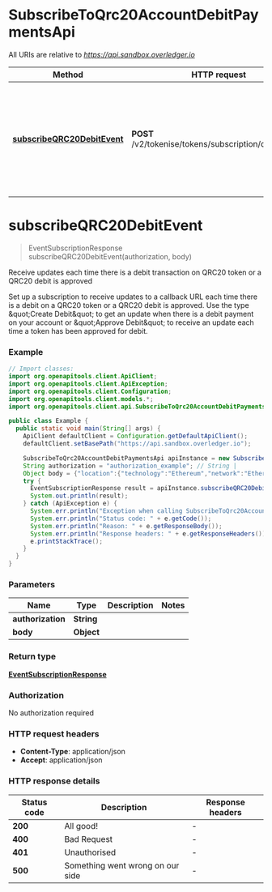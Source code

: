 # SubscribeToQrc20AccountDebitPaymentsApi

All URIs are relative to *https://api.sandbox.overledger.io*

Method | HTTP request | Description
------------- | ------------- | -------------
[**subscribeQRC20DebitEvent**](SubscribeToQrc20AccountDebitPaymentsApi.md#subscribeQRC20DebitEvent) | **POST** /v2/tokenise/tokens/subscription/qrc20/debit | Receive updates each time there is a debit transaction on QRC20 token or a QRC20 debit is approved


<a name="subscribeQRC20DebitEvent"></a>
# **subscribeQRC20DebitEvent**
> EventSubscriptionResponse subscribeQRC20DebitEvent(authorization, body)

Receive updates each time there is a debit transaction on QRC20 token or a QRC20 debit is approved

Set up a subscription to receive updates to a callback URL each time there is a debit on a QRC20 token or a QRC20 debit is approved. Use the type \&quot;Create Debit\&quot; to get an update when there is a debit payment on your account or \&quot;Approve Debit\&quot; to receive an update each time a token has been approved for debit.

### Example
```java
// Import classes:
import org.openapitools.client.ApiClient;
import org.openapitools.client.ApiException;
import org.openapitools.client.Configuration;
import org.openapitools.client.models.*;
import org.openapitools.client.api.SubscribeToQrc20AccountDebitPaymentsApi;

public class Example {
  public static void main(String[] args) {
    ApiClient defaultClient = Configuration.getDefaultApiClient();
    defaultClient.setBasePath("https://api.sandbox.overledger.io");

    SubscribeToQrc20AccountDebitPaymentsApi apiInstance = new SubscribeToQrc20AccountDebitPaymentsApi(defaultClient);
    String authorization = "authorization_example"; // String | 
    Object body = {"location":{"technology":"Ethereum","network":"Ethereum Goerli Testnet"},"callbackUrl":"https://eo2vmypzncjgeoi.m.pipedream.net","type":"Create Debit","requestDetails":{"tokenUnit":"QNTNS"}}; // Object | 
    try {
      EventSubscriptionResponse result = apiInstance.subscribeQRC20DebitEvent(authorization, body);
      System.out.println(result);
    } catch (ApiException e) {
      System.err.println("Exception when calling SubscribeToQrc20AccountDebitPaymentsApi#subscribeQRC20DebitEvent");
      System.err.println("Status code: " + e.getCode());
      System.err.println("Reason: " + e.getResponseBody());
      System.err.println("Response headers: " + e.getResponseHeaders());
      e.printStackTrace();
    }
  }
}
```

### Parameters

Name | Type | Description  | Notes
------------- | ------------- | ------------- | -------------
 **authorization** | **String**|  |
 **body** | **Object**|  |

### Return type

[**EventSubscriptionResponse**](EventSubscriptionResponse.md)

### Authorization

No authorization required

### HTTP request headers

 - **Content-Type**: application/json
 - **Accept**: application/json

### HTTP response details
| Status code | Description | Response headers |
|-------------|-------------|------------------|
**200** | All good! |  -  |
**400** | Bad Request |  -  |
**401** | Unauthorised |  -  |
**500** | Something went wrong on our side |  -  |

